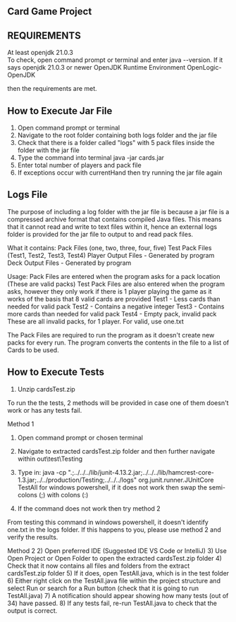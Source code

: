 Card Game Project
----------------------------------

REQUIREMENTS
----------------------------------
At least openjdk 21.0.3  
To check, open command prompt or terminal and enter java --version. If it says 
openjdk 21.0.3 or newer
OpenJDK Runtime Environment OpenLogic-OpenJDK

then the requirements are met.

How to Execute Jar File
----------------------------------
1) Open command prompt or terminal
2) Navigate to the root folder containing both logs folder and the jar file
3) Check that there is a folder called "logs" with 5 pack files inside the folder with the jar file
3) Type the command into terminal 
				java -jar cards.jar
4) Enter total number of players and pack file
5) If exceptions occur with currentHand then try running the jar file again

Logs File
----------------------------------
The purpose of including a log folder with the jar file is because a jar file is a compressed archive format that contains compiled Java files.
This means that it cannot read and write to text files within it, hence an external logs folder is provided for the jar file to output to and read pack files.

What it contains:
	Pack Files (one, two, three, four, five)
	Test Pack Files (Test1, Test2, Test3, Test4)
	Player Output Files - Generated by program
	Deck Output Files - Generated by program

Usage: 
	Pack Files are entered when the program asks for a pack location (These are valid packs)
	Test Pack Files are also entered when the program asks, however they only work if there is 1 player playing the game as it works of the basis that 8 valid cards are provided
		Test1 - Less cards than needed for valid pack
		Test2 -	Contains a negative integer 
		Test3 - Contains more cards than needed for valid pack
		Test4 -	Empty pack, invalid pack
	These are all invalid packs, for 1 player. For valid, use one.txt

The Pack Files are required to run the program as it doesn't create new packs for every run. The program converts the contents in the file to a list of Cards to be used. 


How to Execute Tests
----------------------------------
1) Unzip cardsTest.zip

To run the the tests, 2 methods will be provided in case one of them doesn't work or has any tests fail.

Method 1
1) Open command prompt or chosen terminal
2) Navigate to extracted cardsTest.zip folder and then further navigate within out\test\Testing
3) Type in:
           java -cp ".;../../../lib/junit-4.13.2.jar;../../../lib/hamcrest-core-1.3.jar;../../production/Testing;../../../logs" org.junit.runner.JUnitCore TestAll
	for windows powershell, if it does not work then swap the semi-colons (;) with colons (:)

4) If the command does not work then try method 2

From testing this command in windows powershell, it doesn't identify one.txt in the logs folder.
If this happens to you, please use method 2 and verify the results.

Method 2
2) Open preferred IDE (Suggested IDE VS Code or IntelliJ) 
3) Use Open Project or Open Folder to open the extracted cardsTest.zip folder
4) Check that it now contains all files and folders from the extract cardsTest.zip folder
5) If it does, open TestAll.java, which is in the test folder
6) Either right click on the TestAll.java file within the project structure and select Run or search for a Run button (check that it is going to run TestAll.java)
7) A notification should appear showing how many tests (out of 34) have passed.
8) If any tests fail, re-run TestAll.java to check that the output is correct.
